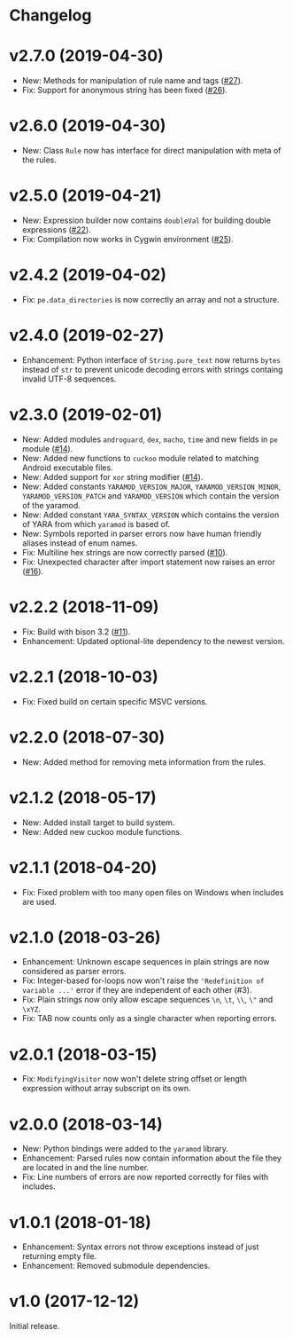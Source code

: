 # Changelog

# v2.7.0 (2019-04-30)

* New: Methods for manipulation of rule name and tags ([#27](https://github.com/avast/yaramod/issues/27)).
* Fix: Support for anonymous string has been fixed ([#26](https://github.com/avast/yaramod/issues/26)).

# v2.6.0 (2019-04-30)

* New: Class `Rule` now has interface for direct manipulation with meta of the rules.

# v2.5.0 (2019-04-21)

* New: Expression builder now contains `doubleVal` for building double expressions ([#22](https://github.com/avast/yaramod/issues/22)).
* Fix: Compilation now works in Cygwin environment ([#25](https://github.com/avast/yaramod/issues/25)).

# v2.4.2 (2019-04-02)

* Fix: `pe.data_directories` is now correctly an array and not a structure.

# v2.4.0 (2019-02-27)

* Enhancement: Python interface of `String.pure_text` now returns `bytes` instead of `str` to prevent unicode decoding errors with strings containg invalid UTF-8 sequences.

# v2.3.0 (2019-02-01)

* New: Added modules `androguard`, `dex`, `macho`, `time` and new fields in `pe` module ([#14](https://github.com/avast/yaramod/issues/14)).
* New: Added new functions to `cuckoo` module related to matching Android executable files.
* New: Added support for `xor` string modifier ([#14](https://github.com/avast/yaramod/issues/14)).
* New: Added constants `YARAMOD_VERSION_MAJOR`, `YARAMOD_VERSION_MINOR`, `YARAMOD_VERSION_PATCH` and `YARAMOD_VERSION` which contain the version of the yaramod.
* New: Added constant `YARA_SYNTAX_VERSION` which contains the version of YARA from which `yaramod` is based of.
* New: Symbols reported in parser errors now have human friendly aliases instead of enum names.
* Fix: Multiline hex strings are now correctly parsed ([#10](https://github.com/avast/yaramod/issues/10)).
* Fix: Unexpected character after import statement now raises an error ([#16](https://github.com/avast/yaramod/issues/16)).

# v2.2.2 (2018-11-09)

* Fix: Build with bison 3.2 ([#11](https://github.com/avast/yaramod/issues/11)).
* Enhancement: Updated optional-lite dependency to the newest version.

# v2.2.1 (2018-10-03)

* Fix: Fixed build on certain specific MSVC versions.

# v2.2.0 (2018-07-30)

* New: Added method for removing meta information from the rules.

# v2.1.2 (2018-05-17)

* New: Added install target to build system.
* New: Added new cuckoo module functions.

# v2.1.1 (2018-04-20)

* Fix: Fixed problem with too many open files on Windows when includes are used.

# v2.1.0 (2018-03-26)

* Enhancement: Unknown escape sequences in plain strings are now considered as parser errors.
* Fix: Integer-based for-loops now won't raise the `'Redefinition of variable ...'` error if they are independent of each other (#3).
* Fix: Plain strings now only allow escape sequences `\n`, `\t`, `\\`, `\"` and `\xYZ`.
* Fix: TAB now counts only as a single character when reporting errors.

# v2.0.1 (2018-03-15)

* Fix: `ModifyingVisitor` now won't delete string offset or length expression without array subscript on its own.

# v2.0.0 (2018-03-14)

* New: Python bindings were added to the `yaramod` library.
* Enhancement: Parsed rules now contain information about the file they are located in and the line number.
* Fix: Line numbers of errors are now reported correctly for files with includes.

# v1.0.1 (2018-01-18)

* Enhancement: Syntax errors not throw exceptions instead of just returning empty file.
* Enhancement: Removed submodule dependencies.

# v1.0 (2017-12-12)

Initial release.
